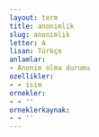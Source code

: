 ```yaml
---
layout: term
title: anonimlik
slug: anonimlik
letter: A
lisan: Türkçe
anlamlar:
- Anonim olma durumu
ozellikler:
- - isim
ornekler:
- - ''
orneklerkaynak:
- - ''
---
```

